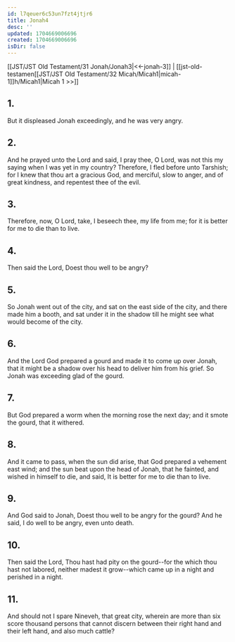 ```yaml
---
id: l7qeuer6c53un7fzt4jtjr6
title: Jonah4
desc: ''
updated: 1704669006696
created: 1704669006696
isDir: false
---
```

[[JST/JST Old Testament/31 Jonah/Jonah3|<<-jonah-3]] | [[jst-old-testamen[[JST/JST Old Testament/32 Micah/Micah1|micah-1]]h/Micah1|Micah 1 >>]]
## 1.
But it displeased Jonah exceedingly, and he was very angry.
## 2.
And he prayed unto the Lord and said, I pray thee, O Lord, was not this my saying when I was yet in my country? Therefore, I fled before unto Tarshish; for I knew that thou art a gracious God, and merciful, slow to anger, and of great kindness, and repentest thee of the evil.
## 3.
Therefore, now, O Lord, take, I beseech thee, my life from me; for it is better for me to die than to live.
## 4.
Then said the Lord, Doest thou well to be angry?
## 5.
So Jonah went out of the city, and sat on the east side of the city, and there made him a booth, and sat under it in the shadow till he might see what would become of the city.
## 6.
And the Lord God prepared a gourd and made it to come up over Jonah, that it might be a shadow over his head to deliver him from his grief. So Jonah was exceeding glad of the gourd.
## 7.
But God prepared a worm when the morning rose the next day; and it smote the gourd, that it withered.
## 8.
And it came to pass, when the sun did arise, that God prepared a vehement east wind; and the sun beat upon the head of Jonah, that he fainted, and wished in himself to die, and said, It is better for me to die than to live.
## 9.
And God said to Jonah, Doest thou well to be angry for the gourd? And he said, I do well to be angry, even unto death.
## 10.
Then said the Lord, Thou hast had pity on the gourd\--for the which thou hast not labored, neither madest it grow\--which came up in a night and perished in a night.
## 11.
And should not I spare Nineveh, that great city, wherein are more than six score thousand persons that cannot discern between their right hand and their left hand, and also much cattle?

